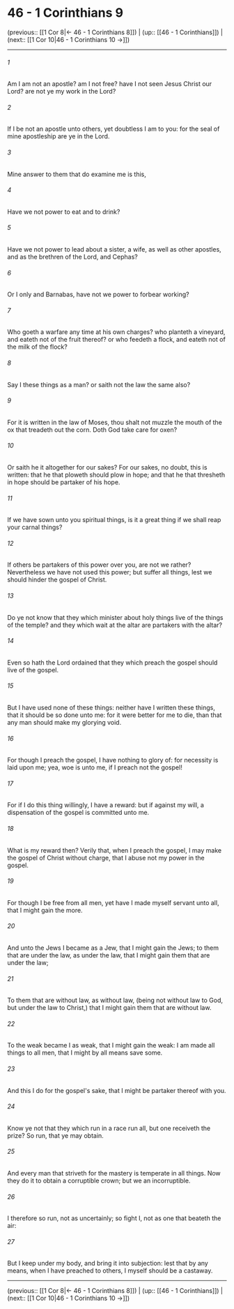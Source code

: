 # 46 - 1 Corinthians 9

(previous:: [[1 Cor 8|← 46 - 1 Corinthians 8]]) | (up:: [[46 - 1 Corinthians]]) | (next:: [[1 Cor 10|46 - 1 Corinthians 10 →]])

***


###### 1 
Am I am not an apostle? am I not free? have I not seen Jesus Christ our Lord? are not ye my work in the Lord? 

###### 2 
If I be not an apostle unto others, yet doubtless I am to you: for the seal of mine apostleship are ye in the Lord. 

###### 3 
Mine answer to them that do examine me is this, 

###### 4 
Have we not power to eat and to drink? 

###### 5 
Have we not power to lead about a sister, a wife, as well as other apostles, and as the brethren of the Lord, and Cephas? 

###### 6 
Or I only and Barnabas, have not we power to forbear working? 

###### 7 
Who goeth a warfare any time at his own charges? who planteth a vineyard, and eateth not of the fruit thereof? or who feedeth a flock, and eateth not of the milk of the flock? 

###### 8 
Say I these things as a man? or saith not the law the same also? 

###### 9 
For it is written in the law of Moses, thou shalt not muzzle the mouth of the ox that treadeth out the corn. Doth God take care for oxen? 

###### 10 
Or saith he it altogether for our sakes? For our sakes, no doubt, this is written: that he that ploweth should plow in hope; and that he that thresheth in hope should be partaker of his hope. 

###### 11 
If we have sown unto you spiritual things, is it a great thing if we shall reap your carnal things? 

###### 12 
If others be partakers of this power over you, are not we rather? Nevertheless we have not used this power; but suffer all things, lest we should hinder the gospel of Christ. 

###### 13 
Do ye not know that they which minister about holy things live of the things of the temple? and they which wait at the altar are partakers with the altar? 

###### 14 
Even so hath the Lord ordained that they which preach the gospel should live of the gospel. 

###### 15 
But I have used none of these things: neither have I written these things, that it should be so done unto me: for it were better for me to die, than that any man should make my glorying void. 

###### 16 
For though I preach the gospel, I have nothing to glory of: for necessity is laid upon me; yea, woe is unto me, if I preach not the gospel! 

###### 17 
For if I do this thing willingly, I have a reward: but if against my will, a dispensation of the gospel is committed unto me. 

###### 18 
What is my reward then? Verily that, when I preach the gospel, I may make the gospel of Christ without charge, that I abuse not my power in the gospel. 

###### 19 
For though I be free from all men, yet have I made myself servant unto all, that I might gain the more. 

###### 20 
And unto the Jews I became as a Jew, that I might gain the Jews; to them that are under the law, as under the law, that I might gain them that are under the law; 

###### 21 
To them that are without law, as without law, (being not without law to God, but under the law to Christ,) that I might gain them that are without law. 

###### 22 
To the weak became I as weak, that I might gain the weak: I am made all things to all men, that I might by all means save some. 

###### 23 
And this I do for the gospel's sake, that I might be partaker thereof with you. 

###### 24 
Know ye not that they which run in a race run all, but one receiveth the prize? So run, that ye may obtain. 

###### 25 
And every man that striveth for the mastery is temperate in all things. Now they do it to obtain a corruptible crown; but we an incorruptible. 

###### 26 
I therefore so run, not as uncertainly; so fight I, not as one that beateth the air: 

###### 27 
But I keep under my body, and bring it into subjection: lest that by any means, when I have preached to others, I myself should be a castaway.

***

(previous:: [[1 Cor 8|← 46 - 1 Corinthians 8]]) | (up:: [[46 - 1 Corinthians]]) | (next:: [[1 Cor 10|46 - 1 Corinthians 10 →]])
